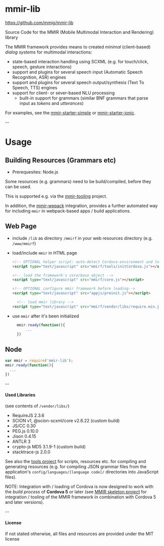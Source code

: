 mmir-lib
========

https://github.com/mmig/mmir-lib


Source Code for the MMIR (Mobile Multimodal Interaction and Rendering) library

The MMIR framework provides means to created _minimal_ (client-based)
_dialog systems_ for multimodal interactions:

 * state-based interaction handling using SCXML (e.g. for touch/click, speech, gesture interactions)
 * support and plugins for several speech input (Automatic Speech Recognition, ASR) engines
 * support and plugins for several speech output/synthesis (Text To Speech, TTS) engines
 * support for client- or sever-based NLU processing
   * built-in support for grammars (similar BNF grammars that parse input as _tokens_ and _utterances_)


For examples, see the [mmir-starter-simple][1] or [mmir-starter-ionic][2].

--
# Usage

## Building Resources (Grammars etc)

 * Prerequesites: Node.js

Some resources (e.g. grammars) need to be build/compiled, before they can be used.

This is supported e.g. via the [mmir-tooling][3] project.

In addition, the [mmir-wepack][4] integration, provides a further automated way
for including `mmir` in webpack-based apps / build applications.

## Web Page

 * include `/lib` as directory `/mmirf` in your web resources directory (e.g. `/www/mmirf`)

 * load/include `mmir` in HTML page
   ```html
   <!-- OPTIONAL helper script: auto-detect Cordova-environment and load its library if necessary: -->
   <script type="text/javascript" src="mmirf/tools/initCordova.js"></script>

   <!-- load the framework's core/base object -->
   <script type="text/javascript" src="mmirf/core.js"></script>

   <!-- OPTIONAL configure mmir framework before loading-->
   <script type="text/javascript" src="appjs/preinit.js"></script>

	 <!-- load mmir library -->
   <script type="text/javascript" src="mmirf/vendor/libs/require.min.js" data-main="mmirf/mainConfig" ></script>
   ```
 * use `mmir` after it's been initialized
   ```javascript
	 mmir.ready(function(){
		 ...
	 })
	 ```

## Node

```javascript
var mmir = require('mmir-lib');
mmir.ready(function(){
  ...
})
```



--
#### Used Libraries

(see contents of `/vendor/libs/`)

 * RequireJS 2.3.6
 * SCION v1, @scion-scxml/core v2.6.22 (custom build)
 * JS/CC 0.30
 * PEG.js 0.10.0
 * Jison 0.4.15
 * ANTLR 3
 * crypto-js MD5 3.1.9-1 (custom build)
 * stacktrace-js 2.0.0



See also the [tools project][3] for scripts, resources etc. for compiling and generating resources
(e.g. for compiling JSON grammar files from the application's `config/languages/[language code]/`
directories into JavaScript files).

NOTE: Integration with / loading of Cordova is now designed to work with the _build process_
      of **Cordova 5** or later (see [MMIR skeleton project][2] for integration / tooling of the MMIR framework
      in combination with Cordova 5 and later versions).

--
#### License

If not stated otherwise, all files and resources are provided under the MIT license


[1]: https://github.com/mmig/mmir-starter-simple
[2]: https://github.com/mmig/mmir-starter-ionic
[3]: https://github.com/mmig/mmir-tooling
[4]: https://github.com/mmig/mmir-webpack
[5]: https://github.com/mmig
[6]: https://github.com/mmig/TODO
